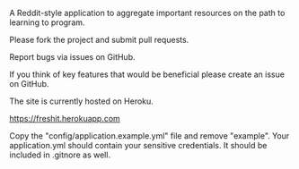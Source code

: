 

A Reddit-style application to aggregate important resources on the path to learning to program.

Please fork the project and submit pull requests.

Report bugs via issues on GitHub.

If you think of key features that would be beneficial please create an issue on GitHub.

The site is currently hosted on Heroku.

https://freshit.herokuapp.com

Copy the "config/application.example.yml" file and remove "example". Your application.yml should contain your sensitive credentials. It should be included in .gitnore as well.

